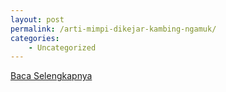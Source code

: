 ```yaml
---
layout: post
permalink: /arti-mimpi-dikejar-kambing-ngamuk/
categories:
    - Uncategorized
---
```


[Baca Selengkapnya](/10)